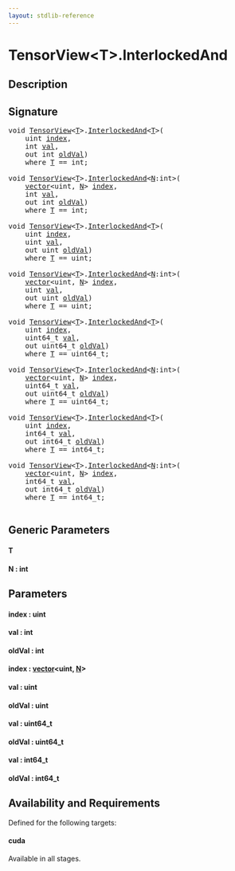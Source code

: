 ```yaml
---
layout: stdlib-reference
---
```


# TensorView\<T\>\.InterlockedAnd

## Description





## Signature 

<pre>
<span class="code_keyword">void</span> <a href="index.html" class="code_type">TensorView</a>&lt;<a href="interlockedand-0b.html#typeparam-T" class="code_type">T</a>&gt;.<a href="interlockedand-0b.html">InterlockedAnd</a>&lt;<a href="interlockedand-0b.html#typeparam-T" class="code_type">T</a>&gt;(
    <span class="code_keyword">uint</span> <a href="interlockedand-0b.html#decl-index" class="code_param">index</a>,
    <span class="code_keyword">int</span> <a href="interlockedand-0b.html#decl-val" class="code_param">val</a>,
    <span class="code_keyword">out</span> <span class="code_keyword">int</span> <a href="interlockedand-0b.html#decl-oldVal" class="code_param">oldVal</a>)
    <span class='code_keyword'>where</span> <a href="interlockedand-0b.html#typeparam-T" class="code_type">T</a> == <span class="code_keyword">int</span>;

<span class="code_keyword">void</span> <a href="index.html" class="code_type">TensorView</a>&lt;<a href="interlockedand-0b.html#typeparam-T" class="code_type">T</a>&gt;.<a href="interlockedand-0b.html">InterlockedAnd</a>&lt;<a href="interlockedand-0b.html#decl-N" class="code_var">N</a>:<span class="code_keyword">int</span>&gt;(
    <a href="../vector/index.html" class="code_type">vector</a>&lt;<span class="code_keyword">uint</span>, <a href="interlockedand-0b.html#decl-N" class="code_var">N</a>&gt; <a href="interlockedand-0b.html#decl-index" class="code_param">index</a>,
    <span class="code_keyword">int</span> <a href="interlockedand-0b.html#decl-val" class="code_param">val</a>,
    <span class="code_keyword">out</span> <span class="code_keyword">int</span> <a href="interlockedand-0b.html#decl-oldVal" class="code_param">oldVal</a>)
    <span class='code_keyword'>where</span> <a href="interlockedand-0b.html#typeparam-T" class="code_type">T</a> == <span class="code_keyword">int</span>;

<span class="code_keyword">void</span> <a href="index.html" class="code_type">TensorView</a>&lt;<a href="interlockedand-0b.html#typeparam-T" class="code_type">T</a>&gt;.<a href="interlockedand-0b.html">InterlockedAnd</a>&lt;<a href="interlockedand-0b.html#typeparam-T" class="code_type">T</a>&gt;(
    <span class="code_keyword">uint</span> <a href="interlockedand-0b.html#decl-index" class="code_param">index</a>,
    <span class="code_keyword">uint</span> <a href="interlockedand-0b.html#decl-val" class="code_param">val</a>,
    <span class="code_keyword">out</span> <span class="code_keyword">uint</span> <a href="interlockedand-0b.html#decl-oldVal" class="code_param">oldVal</a>)
    <span class='code_keyword'>where</span> <a href="interlockedand-0b.html#typeparam-T" class="code_type">T</a> == <span class="code_keyword">uint</span>;

<span class="code_keyword">void</span> <a href="index.html" class="code_type">TensorView</a>&lt;<a href="interlockedand-0b.html#typeparam-T" class="code_type">T</a>&gt;.<a href="interlockedand-0b.html">InterlockedAnd</a>&lt;<a href="interlockedand-0b.html#decl-N" class="code_var">N</a>:<span class="code_keyword">int</span>&gt;(
    <a href="../vector/index.html" class="code_type">vector</a>&lt;<span class="code_keyword">uint</span>, <a href="interlockedand-0b.html#decl-N" class="code_var">N</a>&gt; <a href="interlockedand-0b.html#decl-index" class="code_param">index</a>,
    <span class="code_keyword">uint</span> <a href="interlockedand-0b.html#decl-val" class="code_param">val</a>,
    <span class="code_keyword">out</span> <span class="code_keyword">uint</span> <a href="interlockedand-0b.html#decl-oldVal" class="code_param">oldVal</a>)
    <span class='code_keyword'>where</span> <a href="interlockedand-0b.html#typeparam-T" class="code_type">T</a> == <span class="code_keyword">uint</span>;

<span class="code_keyword">void</span> <a href="index.html" class="code_type">TensorView</a>&lt;<a href="interlockedand-0b.html#typeparam-T" class="code_type">T</a>&gt;.<a href="interlockedand-0b.html">InterlockedAnd</a>&lt;<a href="interlockedand-0b.html#typeparam-T" class="code_type">T</a>&gt;(
    <span class="code_keyword">uint</span> <a href="interlockedand-0b.html#decl-index" class="code_param">index</a>,
    uint64_t <a href="interlockedand-0b.html#decl-val" class="code_param">val</a>,
    <span class="code_keyword">out</span> uint64_t <a href="interlockedand-0b.html#decl-oldVal" class="code_param">oldVal</a>)
    <span class='code_keyword'>where</span> <a href="interlockedand-0b.html#typeparam-T" class="code_type">T</a> == uint64_t;

<span class="code_keyword">void</span> <a href="index.html" class="code_type">TensorView</a>&lt;<a href="interlockedand-0b.html#typeparam-T" class="code_type">T</a>&gt;.<a href="interlockedand-0b.html">InterlockedAnd</a>&lt;<a href="interlockedand-0b.html#decl-N" class="code_var">N</a>:<span class="code_keyword">int</span>&gt;(
    <a href="../vector/index.html" class="code_type">vector</a>&lt;<span class="code_keyword">uint</span>, <a href="interlockedand-0b.html#decl-N" class="code_var">N</a>&gt; <a href="interlockedand-0b.html#decl-index" class="code_param">index</a>,
    uint64_t <a href="interlockedand-0b.html#decl-val" class="code_param">val</a>,
    <span class="code_keyword">out</span> uint64_t <a href="interlockedand-0b.html#decl-oldVal" class="code_param">oldVal</a>)
    <span class='code_keyword'>where</span> <a href="interlockedand-0b.html#typeparam-T" class="code_type">T</a> == uint64_t;

<span class="code_keyword">void</span> <a href="index.html" class="code_type">TensorView</a>&lt;<a href="interlockedand-0b.html#typeparam-T" class="code_type">T</a>&gt;.<a href="interlockedand-0b.html">InterlockedAnd</a>&lt;<a href="interlockedand-0b.html#typeparam-T" class="code_type">T</a>&gt;(
    <span class="code_keyword">uint</span> <a href="interlockedand-0b.html#decl-index" class="code_param">index</a>,
    int64_t <a href="interlockedand-0b.html#decl-val" class="code_param">val</a>,
    <span class="code_keyword">out</span> int64_t <a href="interlockedand-0b.html#decl-oldVal" class="code_param">oldVal</a>)
    <span class='code_keyword'>where</span> <a href="interlockedand-0b.html#typeparam-T" class="code_type">T</a> == int64_t;

<span class="code_keyword">void</span> <a href="index.html" class="code_type">TensorView</a>&lt;<a href="interlockedand-0b.html#typeparam-T" class="code_type">T</a>&gt;.<a href="interlockedand-0b.html">InterlockedAnd</a>&lt;<a href="interlockedand-0b.html#decl-N" class="code_var">N</a>:<span class="code_keyword">int</span>&gt;(
    <a href="../vector/index.html" class="code_type">vector</a>&lt;<span class="code_keyword">uint</span>, <a href="interlockedand-0b.html#decl-N" class="code_var">N</a>&gt; <a href="interlockedand-0b.html#decl-index" class="code_param">index</a>,
    int64_t <a href="interlockedand-0b.html#decl-val" class="code_param">val</a>,
    <span class="code_keyword">out</span> int64_t <a href="interlockedand-0b.html#decl-oldVal" class="code_param">oldVal</a>)
    <span class='code_keyword'>where</span> <a href="interlockedand-0b.html#typeparam-T" class="code_type">T</a> == int64_t;

</pre>

## Generic Parameters

####  <a id="typeparam-T"></a>T
####  <a id="decl-N"></a>N  : int

## Parameters

####  <a id="decl-index"></a>index  : uint
####  <a id="decl-val"></a>val  : int
####  <a id="decl-oldVal"></a>oldVal  : int
####  <a id="decl-index"></a>index  : [vector](../vector/index.html)\<uint, [N](../vector/index.html#decl-N)\>
####  <a id="decl-val"></a>val  : uint
####  <a id="decl-oldVal"></a>oldVal  : uint
####  <a id="decl-val"></a>val  : uint64\_t
####  <a id="decl-oldVal"></a>oldVal  : uint64\_t
####  <a id="decl-val"></a>val  : int64\_t
####  <a id="decl-oldVal"></a>oldVal  : int64\_t

## Availability and Requirements

Defined for the following targets:

#### cuda
Available in all stages.



